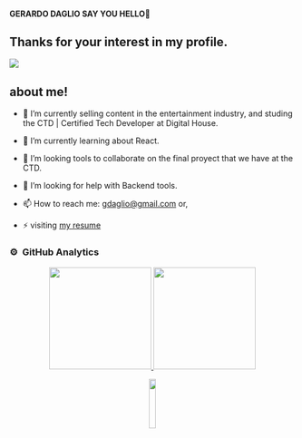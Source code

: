 #### GERARDO DAGLIO SAY YOU HELLO👋
## Thanks for your interest in my profile. 
<img src="https://static.wixstatic.com/media/15dec0_f08304e9f54a4d5aa46b53bd677cdef2~mv2.png">


## about me!

- 🔭 I’m currently selling content in the entertainment industry, and studing the CTD | Certified Tech Developer at Digital House.
- 🌱 I’m currently learning about React.
- 👯 I’m looking tools to collaborate on the final proyect that we have at the CTD.
- 🤔 I’m looking for help with Backend tools.

- 📫 How to reach me: gdaglio@gmail.com or,
- ⚡ visiting [my resume](https://www.linkedin.com/in/dagliogerardo/)


### ⚙️ &nbsp;GitHub Analytics

<p align="center">
<a href="https://github.com/Gerardo19D80">
  <img height="180em" src=""/>
  <img height="180em" src=""/>
</a>
</p>

<div  align = "center">
<img width="15%" src="https://static.wixstatic.com/media/15dec0_9521a58cadcc41f68611211a8e805160~mv2.png">
</div>
